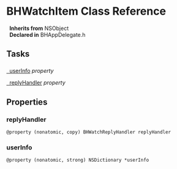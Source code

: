 # BHWatchItem Class Reference

&nbsp;&nbsp;**Inherits from** NSObject  
&nbsp;&nbsp;**Declared in** BHAppDelegate.h  

## Tasks

### 

[&nbsp;&nbsp;userInfo](#//api/name/userInfo) *property* 

[&nbsp;&nbsp;replyHandler](#//api/name/replyHandler) *property* 

## Properties

<a name="//api/name/replyHandler" title="replyHandler"></a>
### replyHandler

`@property (nonatomic, copy) BHWatchReplyHandler replyHandler`

<a name="//api/name/userInfo" title="userInfo"></a>
### userInfo

`@property (nonatomic, strong) NSDictionary *userInfo`

